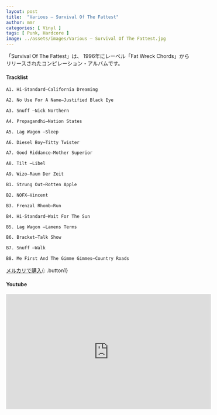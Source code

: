 ```yaml
---
layout: post
title:  "Various – Survival Of The Fattest"
author: mmr
categories: [ Vinyl ]
tags: [ Punk, Hardcore ]
image: ../assets/images/Various – Survival Of The Fattest.jpg
---
```


「Survival Of The Fattest」は、
1996年にレーベル「Fat Wreck Chords」からリリースされたコンピレーション・アルバムです。

#### Tracklist
```md
A1. Hi-Standard–California Dreaming

A2. No Use For A Name–Justified Black Eye

A3. Snuff –Nick Northern

A4. Propagandhi–Nation States

A5. Lag Wagon –Sleep

A6. Diesel Boy–Titty Twister

A7. Good Riddance–Mother Superior

A8. Tilt –Libel

A9. Wizo–Raum Der Zeit

B1. Strung Out–Rotten Apple

B2. NOFX–Vincent

B3. Frenzal Rhomb–Run

B4. Hi-Standard–Wait For The Sun

B5. Lag Wagon –Lamens Terms

B6. Bracket–Talk Show

B7. Snuff –Walk

B8. Me First And The Gimme Gimmes–Country Roads
```

[メルカリで購入](https://jp.mercari.com/item/m86970828698?afid=6142608987){: .button1}

#### Youtube
<iframe width="560" height="315" src="https://www.youtube.com/embed/MVVNMY9_AuA?si=296VfgNbZFATOygN" title="YouTube video player" frameborder="0" allow="accelerometer; autoplay; clipboard-write; encrypted-media; gyroscope; picture-in-picture; web-share" referrerpolicy="strict-origin-when-cross-origin" allowfullscreen></iframe>